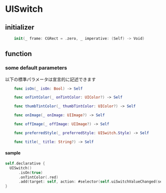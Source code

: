 # UISwitch

## initializer

```swift
    init(_ frame: CGRect = .zero, _ imperative: (Self) -> Void)
```

## function

### some default parameters

以下の標準パラメータは宣言的に記述できます

```swift
    func isOn(_ isOn: Bool) -> Self

    func onTintColor(_ onTintColor: UIColor?) -> Self

    func thumbTintColor(_ thumbTintColor: UIColor?) -> Self

    func onImage(_ onImage: UIImage?) -> Self

    func offImage(_ offImage: UIImage?) -> Self

    func preferredStyle(_ preferredStyle: UISwitch.Style) -> Self

    func title(_ title: String?) -> Self
```

#### sample

```swift
self.declarative {
  UISwitch()
      .isOn(true)
      .onTintColor(.red)
      .add(target: self, action: #selector(self.uiSwitchValueChanged(sender:)), for: .valueChanged)
}
```
